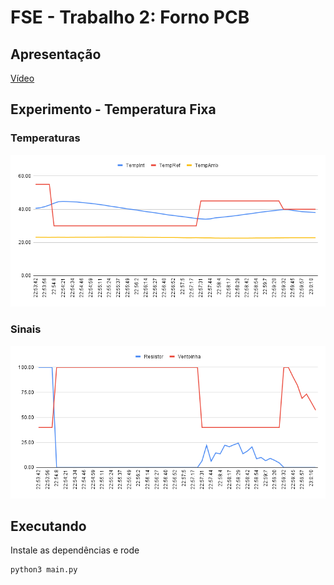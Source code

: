 # FSE - Trabalho 2: Forno PCB

## Apresentação

[Vídeo](https://www.youtube.com/watch?v=2gQR3qCsIzM)

## Experimento - Temperatura Fixa

### Temperaturas

![](./graficoTemp.png)

### Sinais

![](./graficoSinal.png)

## Executando

Instale as dependências e rode

```sh
python3 main.py
```
